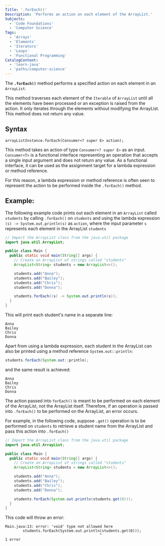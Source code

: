 ```yaml
---
Title: '.forEach()'
Description: 'Performs an action on each element of the ArrayList.'
Subjects:
  - 'Code Foundations'
  - 'Computer Science'
Tags:
  - 'Arrays'
  - 'Elements'
  - 'Iterators'
  - 'Loops'
  - 'Functional Programming'
CatalogContent:
  - 'learn-java'
  - 'paths/computer-science'
---
```


The **`.forEach()`** method performs a specified action on each element in an `ArrayList`.

This method traverses each element of the `Iterable` of `ArrayList` until all the elements have been processed or an exception is raised from the action. It only iterates through the elements without modifying the ArrayList. This method does not return any value.

## Syntax

```pseudo
arrayListInstance.forEach(Consumer<? super E> action);
```

This method takes an action of type `Consumer<? super E>` as an input. `Consumer<T>` is a functional interface representing an operation that accepts a single input argument and does not return any value. As a functional interface, it can be used as the assignment target for a lambda expression or method reference.

For this reason, a lambda expression or method reference is often seen to represent the action to be performed inside the `.forEach()` method.

## Example:

The following example code prints out each element in an `ArrayList` called `students` by calling `.forEach()` on `students` and using the lambda expression `(s) -> System.out.println(s)` as `action`, where the input parameter `s` represents each element in the ArrayList `students`

```java
// Import the ArrayList class from the java.util package
import java.util.ArrayList;

public class Main {
  public static void main(String[] args) {
    // Create an ArrayList of strings called "students"
    ArrayList<String> students = new ArrayList<>();

    students.add("Anna");
    students.add("Bailey");
    students.add("Chris");
    students.add("Donna");

    students.forEach((s) -> System.out.println(s));
  }
}
```

This will print each student's name in a separate line:

```shell
Anna
Bailey
Chris
Donna
```

Apart from using a lambda expression, each student in the ArrayList can also be printed using a method reference `System.out::println`:

```java
students.forEach(System.out::println);
```

and the same result is achieved:

```shell
Anna
Bailey
Chris
Donna
```


The action passed into `forEach()` is meant to be performed on each element of the ArrayList, not the ArrayList itself. Therefore, if an operation is passed into `.forEach()` to be performed on the ArrayList, an error occurs.

For example, in the following code, suppose `.get()` operation is to be performed on `students` to retrieve a student name from the ArrayList and pass this action into `.forEach()`

```java
// Import the ArrayList class from the java.util package
import java.util.ArrayList;

public class Main {
  public static void main(String[] args) {
    // Create an ArrayList of strings called "students"
    ArrayList<String> students = new ArrayList<>();

    students.add("Anna");
    students.add("Bailey");
    students.add("Chris");
    students.add("Donna");

    students.forEach(System.out.println(students.get(0)));
  }
}
```

This code will throw an error:

```shell
Main.java:13: error: 'void' type not allowed here
    	students.forEach(System.out.println(students.get(0)));
    	                                   ^
1 error
```
